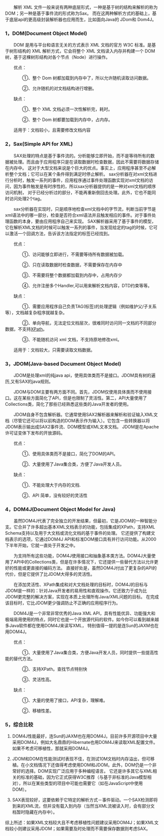 
　　解析 XML 文件一般来说有两种底层形式，一种是基于树的结构来解析的称为DOM；另一种是基于事件流的形式称为Sax。
而在这两种解析方式的基础上，基于底层api的更高级封装解析器也应用而生，比如面向Java的 JDom和 Dom4J。

### 1，DOM(Document Object Model)

　　DOM 是用与平台和语言无关的方式表示 XML 文档的官方 W3C 标准。是基于树形结构的 XML 解析方式，它会将整个 XML 文档读入内存并构建一个 DOM 树，基于这棵树形结构对各个节点（Node）进行操作。

　　优点：

　　　　①、整个 Dom 树都加载到内存中了，所以允许随机读取访问数据。

　　　　②、允许随机的对文档结构进行增删。

　　缺点：

　　　　①、整个 XML 文档必须一次性解析完，耗时。

　　　　②、整个 Dom 树都要加载到内存中，占内存。

　　适用于：文档较小，且需要修改文档内容

### 2，Sax(Simple API for XML)

　　SAX处理的特点是基于事件流的。分析能够立即开始，而不是等待所有的数据被处理。而且由于应用程序只是在读取数据时检查数据，因此不需要将数据存储在内存中。
这对于大型文档来说是个巨大的优点。事实上，应用程序甚至不必解析整个文档；它可以在某个条件得到满足时停止解析。
sax分析器在对xml文档进行分析时，触发一系列的事件，应用程序通过事件处理函数实现对xml文档的访问，因为事件触发是有时序性的，所以sax分析器提供的是一种对xml文档的顺序访问机制，
对于已经分析过的部分，不能再重新倒回去处理。此外，它也不能同时访问处理2个tag。

　　sax分析器在实现时，只是顺序地检查xml文档中的字节流，判断当前字节是xml语法中的哪一部分，检查是否符合xml语法并且触发相应的事件。对于事件处理函数的本身，要由应用程序自己来实现。
 SAX解析器采用了基于事件的模型，它在解析XML文档的时候可以触发一系列的事件，当发现给定的tag的时候，它可以激活一个回调方法，告诉该方法指定的标签已经找到。
 
 　　优点：
 
 　　　　①、访问能够立即进行，不需要等待所有数据被加载。
 
 　　　　②、只在读取数据时检查数据，不需要保存在内存中
 
 　　　　③、不需要将整个数据都加载到内存中，占用内存少
 
 　　　　④、允许注册多个Handler,可以用来解析文档内容，DTD约束等等。
 
 　　缺点：
 
 　　　　①、需要应用程序自己负责TAG(标签)的处理逻辑（例如维护父/子关系等），文档越复杂程序就越复杂。
 
 　　　　②、单向导航，无法定位文档层次，很难同时访问同一文档的不同部分数据，不支持[XPath](https://www.runoob.com/xpath/xpath-syntax.html)。
 
 　　　　③、不能随机访问 xml 文档，不支持原地修改xml。
 
　　适用于：文档较大，只需要读取文档数据。

### 3，JDOM(Java-based Document Object Model)

　　JDOM是处理xml的纯java api，使用具体类而不是接口。JDOM具有树的遍历,又有SAX的java规则。

　　JDOM与DOM主要有两方面不同。首先，JDOM仅使用具体类而不使用接口。这在某些方面简化了API，但是也限制了灵活性。第二，API大量使用了Collections类，简化了那些已经熟悉这些类的Java开发者的使用。

　　JDOM自身不包含解析器。它通常使用SAX2解析器来解析和验证输入XML文档（尽管它还可以将以前构造的DOM表示作为输入）。它包含一些转换器以将JDOM表示输出成SAX2事件流、DOM模型或XML文本文档。
JDOM是在Apache许可证变体下发布的开放源码。

　　优点：

　　　　①、使用具体类而不是接口，简化了DOM的API。

　　　　②、大量使用了Java集合类，方便了Java开发人员。

　　缺点：

　　　　①、不能处理大于内存的文档.

　　　　②、API 简单，没有较好的灵活性

### 4，DOM4J(Document Object Model for Java)

　　虽然DOM4J代表了完全独立的开发结果，但最初，它是JDOM的一种智能分支。它合并了许多超出基本XML文档表示的功能，包括集成的XPath，支持XML Schema支持以及用于大文档或流化文档的基于事件的处理。
它还提供了构建文档表示的选项，它通过DOM4J API和标准DOM接口具有并行访问功能。从2000下半年开始，它就一直处于开发之中。

　　为支持所有这些功能，DOM4J使用接口和抽象基本类方法。DOM4J大量使用了API中的Collections类，但是在许多情况下，它还提供一些替代方法以允许更好的性能或更直接的编码方法。
直接好处是，虽然DOM4J付出了更复杂的API的代价，但是它提供了比JDOM大得多的灵活性。

　　在添加灵活性、XPath集成和对大文档处理的目标时，DOM4J的目标与JDOM是一样的：针对Java开发者的易用性和直观操作。它还致力于成为比JDOM更完整的解决方案，实现在本质上处理所有Java/XML问题的目标。
在完成该目标时，它比JDOM更少强调防止不正确的应用程序行为。

　　DOM4J是一个非常非常优秀的Java XML API，具有性能优异、功能强大和极端易用使用的特点，同时它也是一个开放源代码的软件。如今你可以看到越来越多Java软件都在使用DOM4J来读写XML，
特别值得一提的是连Sun的JAXM也在用DOM4J。

　　优点：

　　　　①、大量使用了Java集合类，方便Java开发人员，同时提供一些提高性能的替代方法。

　　　　②、支持XPath。查找节点特别快

　　　　③、灵活性高。

　　缺点：

　　　　①、大量的使用了接口，API复杂，理解难。

　　　　②、移植性差。

### 5，综合比较

1. DOM4J性能最好，连Sun的JAXM也在用DOM4J。目前许多开源项目中大量采用DOM4J，例如大名鼎鼎的Hibernate也用DOM4J来读取XML配置文件。如果不考虑可移植性，那就采用DOM4J。

2. JDOM和DOM在性能测试时表现不佳，在测试10M文档时内存溢出，但可移植。在小文档情况下还值得考虑使用DOM和JDOM。此外，DOM仍是一个非常好的选择。DOM实现广泛应用于多种编程语言。
它还是许多其它与XML相关的标准的基础，因为它正式获得W3C推荐（与基于非标准的Java模型相对），所以在某些类型的项目中可能也需要它（如在JavaScript中使用DOM）。

3. SAX表现较好，这要依赖于它特定的解析方式－事件驱动。一个SAX检测即将到来的XML流，但并没有载入到内存（当然当XML流被读入时，会有部分文档暂时隐藏在内存中）。

综上所述：如果XML文档较大且不考虑移植性问题建议采用DOM4J；如果XML文档较小则建议采用JDOM；如果需要及时处理而不需要保存数据则考虑SAX。